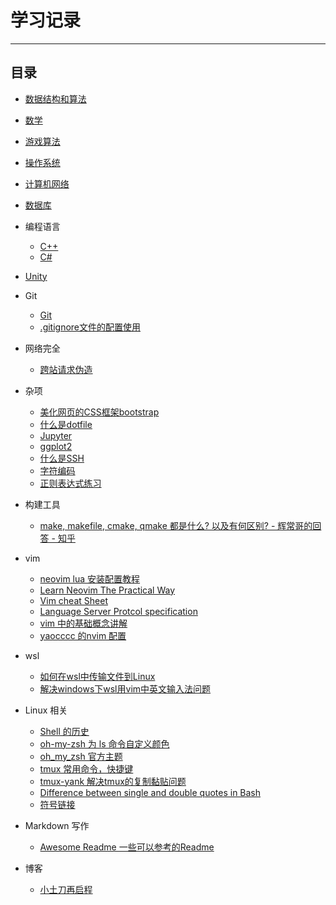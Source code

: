 # 学习记录
*****************

## 目录
- [数据结构和算法](Algorithms/Readme.md)
- [数学](Mathematics/Readme.md)
- [游戏算法](GameAlgorithms/Reamd.md)
- [操作系统](OperatingSystem/Readme.md)
- [计算机网络](Network/Readme.md)
- [数据库](Database/Readme.md)
- 编程语言
  - [C++](/ProgrammingLanguage/Cplusplus/Readme.md)
  - [C#](/ProgrammingLanguage/Csharp/Readme.md)
- [Unity](Unity/Readme.md)
- Git
  - [Git](Git/Readme.md)
  - [.gitignore文件的配置使用](https://zhuanlan.zhihu.com/p/52885189)

- 网络完全
  - [跨站请求伪造](https://zh.wikipedia.org/zh-my/%E8%B7%A8%E7%AB%99%E8%AF%B7%E6%B1%82%E4%BC%AA%E9%80%A0)

- 杂项
  - [美化网页的CSS框架bootstrap](https://getbootstrap.com/docs/5.1/content/figures/)
  - [什么是dotfile](https://luolei.org/dotfiles-tutorial/)
  - [Jupyter](https://jupyter.org/try)
  - [ggplot2](https://ggplot2.tidyverse.org/)
  - [什么是SSH](https://zh.wikipedia.org/wiki/Secure_Shell)
  - [字符编码](https://zhuanlan.zhihu.com/p/38333902)
  - [正则表达式练习](https://regexone.com/)

- 构建工具
  - [make, makefile, cmake, qmake 都是什么? 以及有何区别? - 辉常哥的回答 - 知乎](https://www.zhihu.com/question/27455963/answer/89770919)

- vim 
  - [neovim lua 安装配置教程](https://github.com/nanofrog/learn-neovim-lua)
  - [Learn Neovim The Practical Way](https://alpha2phi.medium.com/learn-neovim-the-practical-way-8818fcf4830f#545a)
  - [Vim cheat Sheet](https://vim.rtorr.com/lang/zh_cn)
  - [Language Server Protcol specification](https://microsoft.github.io/language-server-protocol/specifications/lsp/3.17/specification/)
  - [vim 中的基础概念讲解](https://zhuanlan.zhihu.com/p/96801314)
  - [yaocccc 的nvim 配置](https://github.com/yaocccc/nvim)

- wsl
  - [如何在wsl中传输文件到Linux](https://learn.microsoft.com/zh-cn/windows/wsl/filesystems)
  - [解决windows下wsl用vim中英文输入法问题](https://www.bilibili.com/video/BV1BN4y1M79Y/?spm_id_from=333.337.search-card.all.click&vd_source=bb33286cda74be54bbcdf853e121e4f7)
  
- Linux 相关
  - [Shell 的历史](https://www.zhihu.com/question/21418449/answer/2292448029)
  - [oh-my-zsh 为 ls 命令自定义颜色](https://blog.csdn.net/qq_36835255/article/details/128112139)
  - [oh_my_zsh 官方主题](https://blog.51cto.com/u_15672212/5382433)
  - [tmux 常用命令，快捷键](https://gist.github.com/ryerh/14b7c24dfd623ef8edc7) 
  - [tmux-yank 解决tmux的复制黏贴问题](https://github.com/tmux-plugins/tmux-yank)
  - [Difference between single and double quotes in Bash](https://stackoverflow.com/questions/6697753/difference-between-single-and-double-quotes-in-bash)
  - [符号链接](https://zh.wikipedia.org/wiki/%E7%AC%A6%E5%8F%B7%E9%93%BE%E6%8E%A5)

- Markdown 写作
  - [Awesome Readme 一些可以参考的Readme](https://github.com/matiassingers/awesome-readme)

- 博客
  - [小土刀再启程](https://wdxtub.com/work/)
